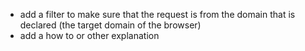 - add a filter to make sure that the request is from the domain that is declared (the target domain of the browser)
- add a how to or other explanation
